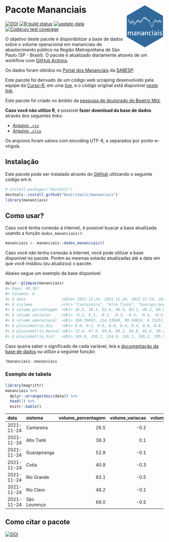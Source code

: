 
<!-- README.md is generated from README.Rmd. Please edit that file -->

# Pacote Mananciais <img src="man/figures/hexlogo.png" align="right" width = "120px"/>

<!-- badges: start -->

[![DOI](https://zenodo.org/badge/DOI/10.5281/zenodo.4733056.svg)](https://doi.org/10.5281/zenodo.4733056)
[![R build
status](https://github.com/beatrizmilz/mananciais/workflows/R-CMD-check/badge.svg)](https://github.com/beatrizmilz/mananciais/actions)
[![update-data](https://github.com/beatrizmilz/mananciais/actions/workflows/2-update_data.yaml/badge.svg)](https://github.com/beatrizmilz/mananciais/actions/workflows/2-update_data.yaml)
[![Codecov test
coverage](https://codecov.io/gh/beatrizmilz/mananciais/branch/master/graph/badge.svg)](https://codecov.io/gh/beatrizmilz/mananciais?branch=master)
<!-- badges: end -->

O objetivo deste pacote é disponibilizar a base de dados sobre o volume
operacional em mananciais de abastecimento público na Região
Metropolitana de São Paulo (SP - Brasil). O pacote é atualizado
diariamente através de um workflow com [GitHub
Actions](https://github.com/beatrizmilz/mananciais/actions).

Os dados foram obtidos no [Portal dos
Mananciais](http://mananciais.sabesp.com.br/Situacao) da
[SABESP](http://site.sabesp.com.br/site/Default.aspx).

Este pacote foi derivado de um código web scraping desenvolvido pela
equipe da [Curso-R](https://www.curso-r.com/), em uma
[live](https://youtu.be/jvZIxrMmOcQ), e o código original está
disponível [neste
link](https://github.com/curso-r/lives/blob/master/drafts/20200730_scraper_sabesp.R).

Este pacote foi criado no âmbito da [pesquisa de doutorado de Beatriz
Milz](https://beatrizmilz.github.io/tese/).

**Caso você não utilize R**, é possível **fazer download da base de
dados** através dos seguintes links:

  - [Arquivo
    `.csv`](https://github.com/beatrizmilz/mananciais/raw/master/inst/extdata/mananciais.csv)
  - [Arquivo
    `.xlsx`](https://github.com/beatrizmilz/mananciais/blob/master/inst/extdata/mananciais.xlsx?raw=true)

Os arquivos foram salvos com encoding UTF-8, e separados por
ponto-e-vírgula.

## Instalação

Este pacote pode ser instalado através do [GitHub](https://github.com/)
utilizando o seguinte código em `R`:

``` r
# install.packages("devtools")
devtools::install_github("beatrizmilz/mananciais")
library(mananciais)
```

## Como usar?

Caso você tenha conexão à internet, é possível buscar a base atualizada
usando a função `dados_mananciais()`:

``` r
mananciais <- mananciais::dados_mananciais() 
```

Caso você não tenha conexão à internet, você pode utilizar a base
disponível no pacote. Porém as mesmas estarão atualizadas até a data em
que você instalou (ou atualizou) o pacote.

Abaixo segue um exemplo da base disponível:

``` r
dplyr::glimpse(mananciais)
#> Rows: 49,387
#> Columns: 8
#> $ data                <date> 2021-11-24, 2021-11-24, 2021-11-24, 2021-11-24, 2…
#> $ sistema             <chr> "Cantareira", "Alto Tietê", "Guarapiranga", "Cotia…
#> $ volume_porcentagem  <dbl> 26.5, 38.3, 52.9, 40.9, 83.1, 48.2, 69.0, 26.7, 38…
#> $ volume_variacao     <dbl> -0.2, 0.1, -0.1, -0.3, -0.5, -0.1, -0.5, 0.0, 0.1,…
#> $ volume_operacional  <dbl> 260.39603, 214.33949, 90.50024, 6.75251, 93.22204,…
#> $ pluviometria_dia    <dbl> 0.0, 0.1, 0.0, 0.0, 0.0, 0.4, 0.0, 0.0, 0.1, 0.0, …
#> $ pluviometria_mensal <dbl> 72.0, 47.9, 89.8, 69.2, 69.8, 81.6, 30.2, 72.0, 47…
#> $ pluviometria_hist   <dbl> 149.0, 130.1, 124.0, 126.1, 140.2, 195.5, 154.6, 1…
```

Caso queira saber o significado de cada variável, leia a [documentação
da base de
dados](https://beatrizmilz.github.io/mananciais/reference/mananciais.html)
ou utilize a seguinte função:

``` r
?mananciais::mananciais
```

### Exemplo de tabela

``` r
library(magrittr)
mananciais %>% 
  dplyr::arrange(desc(data)) %>% 
  head(7) %>%
  knitr::kable()
```

| data       | sistema      | volume\_porcentagem | volume\_variacao | volume\_operacional | pluviometria\_dia | pluviometria\_mensal | pluviometria\_hist |
| :--------- | :----------- | ------------------: | ---------------: | ------------------: | ----------------: | -------------------: | -----------------: |
| 2021-11-24 | Cantareira   |                26.5 |            \-0.2 |           260.39603 |               0.0 |                 72.0 |              149.0 |
| 2021-11-24 | Alto Tietê   |                38.3 |              0.1 |           214.33949 |               0.1 |                 47.9 |              130.1 |
| 2021-11-24 | Guarapiranga |                52.9 |            \-0.1 |            90.50024 |               0.0 |                 89.8 |              124.0 |
| 2021-11-24 | Cotia        |                40.9 |            \-0.3 |             6.75251 |               0.0 |                 69.2 |              126.1 |
| 2021-11-24 | Rio Grande   |                83.1 |            \-0.5 |            93.22204 |               0.0 |                 69.8 |              140.2 |
| 2021-11-24 | Rio Claro    |                48.2 |            \-0.1 |             6.59400 |               0.4 |                 81.6 |              195.5 |
| 2021-11-24 | São Lourenço |                69.0 |            \-0.5 |            61.25481 |               0.0 |                 30.2 |              154.6 |

## Como citar o pacote

[![DOI](https://zenodo.org/badge/DOI/10.5281/zenodo.4733056.svg)](https://doi.org/10.5281/zenodo.4733056)
